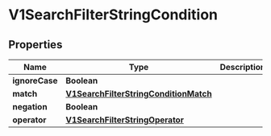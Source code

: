 # V1SearchFilterStringCondition

## Properties
Name | Type | Description | Notes
------------ | ------------- | ------------- | -------------
**ignoreCase** | **Boolean** |  |  [optional]
**match** | [**V1SearchFilterStringConditionMatch**](V1SearchFilterStringConditionMatch.md) |  |  [optional]
**negation** | **Boolean** |  |  [optional]
**operator** | [**V1SearchFilterStringOperator**](V1SearchFilterStringOperator.md) |  |  [optional]
